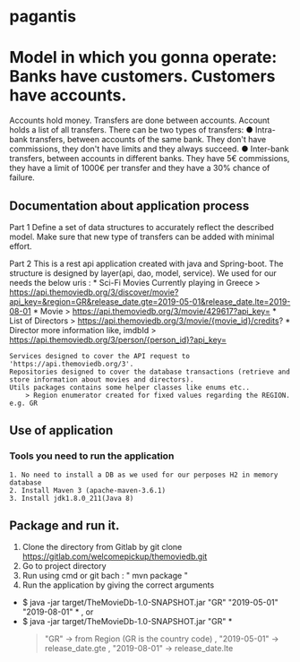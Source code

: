 # pagantis
# Model in which you gonna operate: Banks have customers. Customers have accounts.
Accounts hold money. Transfers are done between accounts. Account holds a list of all
transfers.
There can be two types of transfers:
● Intra-bank transfers, between accounts of the same bank. They don't have commissions,
they don't have limits and they always succeed.
● Inter-bank transfers, between accounts in different banks. They have 5€ commissions,
they have a limit of 1000€ per transfer and they have a 30% chance of failure.

## Documentation about application process
Part 1
Define a set of data structures to accurately reflect the described model. Make sure that new
type of transfers can be added with minimal effort.

Part 2
    This is a rest api application created with java and Spring-boot. The structure is designed by
    layer(api, dao, model, service).
    We used for our needs the below uris :
        * Sci-Fi Movies Currently playing in Greece
            > https://api.themoviedb.org/3/discover/movie?api_key=&region=GR&release_date.gte=2019-05-01&release_date.lte=2019-08-01
        * Movie
            > https://api.themoviedb.org/3/movie/429617?api_key=
        * List of Directors
            > https://api.themoviedb.org/3/movie/{movie_id}/credits?
         * Director more information like, imdbId
            > https://api.themoviedb.org/3/person/{person_id}?api_key=

    Services designed to cover the API request to 'https://api.themoviedb.org/3'.
    Repositories designed to cover the database transactions (retrieve and store information about movies and directors).
    Utils packages contains some helper classes like enums etc..
        > Region enumerator created for fixed values regarding the REGION. e.g. GR

## Use of application
### Tools you need to run the application
    1. No need to install a DB as we used for our perposes H2 in memory database
    2. Install Maven 3 (apache-maven-3.6.1)
    3. Install jdk1.8.0_211(Java 8)


## Package and run it.
1. Clone the directory from Gitlab by git clone https://gitlab.com/welcomepickup/themoviedb.git
2. Go to project directory
3. Run using cmd or git bach : " mvn package "
4. Run the application by giving the correct arguments
* $ java -jar target/TheMovieDb-1.0-SNAPSHOT.jar "GR" "2019-05-01" "2019-08-01" * , or
* $ java -jar target/TheMovieDb-1.0-SNAPSHOT.jar "GR" *
  > "GR" -> from Region (GR is the country code) ,
  > "2019-05-01" -> release_date.gte ,
  >  "2019-08-01" -> release_date.lte



